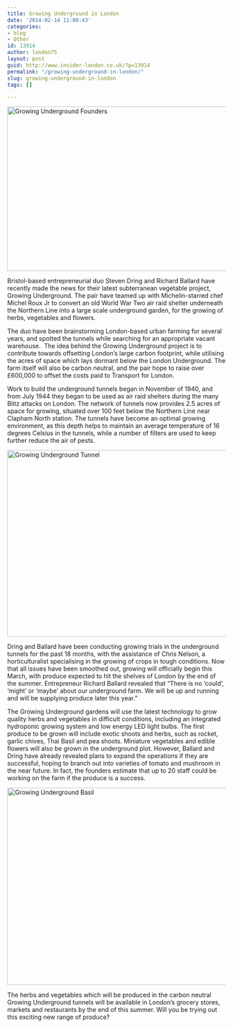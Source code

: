 ```yaml
---
title: Growing Underground in London
date: '2014-02-14 11:00:43'
categories:
- blog
- Other
id: 13914
author: london75
layout: post
guid: http://www.insider-london.co.uk/?p=13914
permalink: "/growing-underground-in-london/"
slug: growing-underground-in-london
tags: []

---
```

[<img class="alignnone size-full wp-image-13918" alt="Growing Underground Founders" src="http://www.insider-london.co.uk/wp-content/uploads/2014/02/Growing-Underground-Founders.jpg" width="569" height="379" />](http://www.insider-london.co.uk/wp-content/uploads/2014/02/Growing-Underground-Founders.jpg)

Bristol-based entrepreneurial duo Steven Dring and Richard Ballard have recently made the news for their latest subterranean vegetable project, Growing Underground. The pair have teamed up with Michelin-starred chef Michel Roux Jr to convert an old World War Two air raid shelter underneath the Northern Line into a large scale underground garden, for the growing of herbs, vegetables and flowers.

The duo have been brainstorming London-based urban farming for several years, and spotted the tunnels while searching for an appropriate vacant warehouse.  The idea behind the Growing Underground project is to contribute towards offsetting London’s large carbon footprint, while utilising the acres of space which lays dormant below the London Underground. The farm itself will also be carbon neutral, and the pair hope to raise over £600,000 to offset the costs paid to Transport for London.

Work to build the underground tunnels began in November of 1940, and from July 1944 they began to be used as air raid shelters during the many Blitz attacks on London. The network of tunnels now provides 2.5 acres of space for growing, situated over 100 feet below the Northern Line near Clapham North station. The tunnels have become an optimal growing environment, as this depth helps to maintain an average temperature of 16 degrees Celsius in the tunnels, while a number of filters are used to keep further reduce the air of pests.

[<img class="alignnone size-full wp-image-13919" alt="Growing Underground Tunnel" src="http://www.insider-london.co.uk/wp-content/uploads/2014/02/Growing-Underground-Tunnel.jpg" width="569" height="430" />](http://www.insider-london.co.uk/wp-content/uploads/2014/02/Growing-Underground-Tunnel.jpg)

Dring and Ballard have been conducting growing trials in the underground tunnels for the past 18 months, with the assistance of Chris Nelson, a horticulturalist specialising in the growing of crops in tough conditions. Now that all issues have been smoothed out, growing will officially begin this March, with produce expected to hit the shelves of London by the end of the summer. Entrepreneur Richard Ballard revealed that &#8220;There is no &#8216;could&#8217;, &#8216;might&#8217; or &#8216;maybe&#8217; about our underground farm. We will be up and running and will be supplying produce later this year.&#8221;

The Growing Underground gardens will use the latest technology to grow quality herbs and vegetables in difficult conditions, including an integrated hydroponic growing system and low energy LED light bulbs. The first produce to be grown will include exotic shoots and herbs, such as rocket, garlic chives, Thai Basil and pea shoots. Miniature vegetables and edible flowers will also be grown in the underground plot. However, Ballard and Dring have already revealed plans to expand the operations if they are successful, hoping to branch out into varieties of tomato and mushroom in the near future. In fact, the founders estimate that up to 20 staff could be working on the farm if the produce is a success.

[<img class="alignnone size-full wp-image-13917" alt="Growing Underground Basil" src="http://www.insider-london.co.uk/wp-content/uploads/2014/02/Growing-Underground-Basil.jpg" width="569" height="455" />](http://www.insider-london.co.uk/wp-content/uploads/2014/02/Growing-Underground-Basil.jpg)

The herbs and vegetables which will be produced in the carbon neutral Growing Underground tunnels will be available in London’s grocery stores, markets and restaurants by the end of this summer. Will you be trying out this exciting new range of produce?
